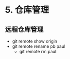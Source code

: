 #  5. 仓库管理 

## 远程仓库管理

- git remote show origin
- git remote rename pb paul
    - git remote rm paul